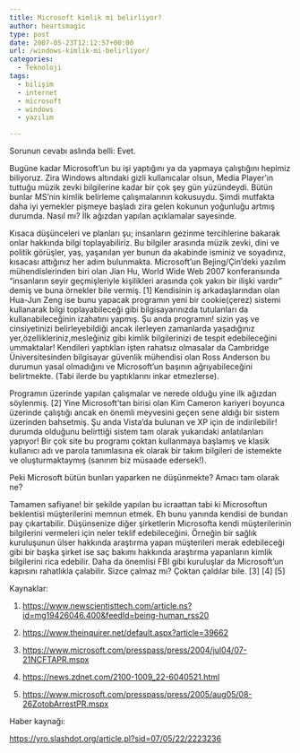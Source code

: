```yaml
---
title: Microsoft kimlik mi belirliyor?
author: heartsmagic
type: post
date: 2007-05-23T12:12:57+00:00
url: /windows-kimlik-mi-belirliyor/
categories:
  - Teknoloji
tags:
  - bilişim
  - internet
  - microsoft
  - windows
  - yazılım

---
```

Sorunun cevabı aslında belli: Evet.

Bugüne kadar Microsoft&#8217;un bu işi yaptığını ya da yapmaya çalıştığını hepimiz biliyoruz. Zira Windows altındaki gizli kullanıcalar olsun, Media Player&#8217;ın tuttuğu müzik zevki bilgilerine kadar bir çok şey gün yüzündeydi. Bütün bunlar MS&#8217;nin kimlik belirleme çalışmalarının kokusuydu. Şimdi mutfakta daha iyi yemekler pişmeye başladı zira gelen kokunun yoğunluğu artmış durumda. Nasıl mı? İlk ağızdan yapılan açıklamalar sayesinde.

<!--more-->Kısaca düşünceleri ve planları şu; insanların gezinme tercihlerine bakarak onlar hakkında bilgi toplayabiliriz. Bu bilgiler arasında müzik zevki, dini ve politik görüşler, yaş, yaşanılan yer bunun da akabinde isminiz ve soyadınız, kısacası attığınız her adım bulunmakta. Microsoft&#8217;un Bejing/Çin&#8217;deki yazılım mühendislerinden biri olan Jian Hu, World Wide Web 2007 konferansında &#8220;insanların seyir geçmişleriyle kişilikleri arasında çok yakın bir ilişki vardır&#8221; demiş ve buna örnekler bile vermiş. [1] Kendisinin iş arkadaşlarından olan Hua-Jun Zeng ise bunu yapacak programın yeni bir cookie(çerez) sistemi kullanarak bilgi toplayabileceği gibi bilgisayarınızda tutulanları da kullanabileceğinin izahatını yapmış. Şu anda programın! sizin yaş ve cinsiyetinizi belirleyebildiği ancak ilerleyen zamanlarda yaşadığınız yer,özellikleriniz,mesleğiniz gibi kimlik bilgilerinizi de tespit edebileceğini ummaktalar! Kendileri yaptıkları işten rahatsız olmasalar da Cambridge Üniversitesinden bilgisayar güvenlik mühendisi olan Ross Anderson bu durumun yasal olmadığını ve Microsoft&#8217;un başının ağrıyabileceğini belirtmekte. (Tabi ilerde bu yaptıklarını inkar etmezlerse).

Programın üzerinde yapılan çalışmalar ve nerede olduğu yine ilk ağızdan söylenmiş. [2] Yine Microsoft&#8217;tan birisi olan Kim Cameron kariyeri boyunca üzerinde çalıştığı ancak en önemli meyvesini geçen sene aldığı bir sistem üzerinden bahsetmiş. Şu anda Vista&#8217;da bulunan ve XP için de indirilebilir! durumda olduğunu belirttiği sistem tam olarak yukarıdaki anlatılanları yapıyor! Bir çok site bu programı çoktan kullanmaya başlamış ve klasik kullanıcı adı ve parola tanımlasına ek olarak bir takım bilgileri de istemekte ve oluşturmaktaymış (sanırım biz müsaade edersek!).

Peki Microsoft bütün bunları yaparken ne düşünmekte? Amacı tam olarak ne?

Tamamen safiyane! bir şekilde yapılan bu icraattan tabi ki Microsoftun beklentisi müşterilerini memnun etmek. Eh bunu yanında kendisi de bundan pay çıkartabilir. Düşünsenize diğer şirketlerin Microsofta kendi müşterilerinin bilgilerini vermeleri için neler teklif edebileceğini. Örneğin bir sağlık kuruluşunun ülser hakkında araştırma yapan müşterileri merak edebileceği gibi bir başka şirket ise saç bakımı hakkında araştırma yapanların kimlik bilgilerini rica edebilir. Daha da önemlisi FBI gibi kuruluşlar da Microsoft&#8217;un kapısını rahatlıkla çalabilir. Sizce çalmaz mı? Çoktan çaldılar bile. \[3\] \[4\] [5]

Kaynaklar:

1. https://www.newscientisttech.com/article.ns?id=mg19426046.400&feedId=being-human_rss20

2. https://www.theinquirer.net/default.aspx?article=39662

3. https://www.microsoft.com/presspass/press/2004/jul04/07-21NCFTAPR.mspx

4. https://news.zdnet.com/2100-1009_22-6040521.html

5. https://www.microsoft.com/presspass/press/2005/aug05/08-26ZotobArrestPR.mspx

Haber kaynağı:

 <a href="https://yro.slashdot.org/article.pl?sid=07/05/22/2223236" target="_blank">https://yro.slashdot.org/article.pl?sid=07/05/22/2223236</a>